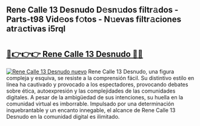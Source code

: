 ## Rene Calle 13 Desnudo D𝚎sn𝚞dos filtr𝚊dos - Parts-t98 Vid𝚎os f𝚘tos - N𝚞evas filtr𝚊ciones atr𝚊ctivas i5rql

# <h2><a href="http://mb0ccv.tromn.icu/?c=Rene+Calle+13+Desnudo">🔗👉👉👉 Rene Calle 13 Desnudo 🔗🔗</a></h2>

[![Rene Calle 13 Desnudo nuevo](https://i.imgur.com/pEAQMta.gif)](http://mb0ccv.tromn.icu/?c=Rene+Calle+13+Desnudo)
Rene Calle 13 Desnudo, una figura compleja y esquiva, se resiste a la comprensión fácil. Su distintivo estilo en línea ha cautivado y provocado a los espectadores, provocando debates sobre ética, autoexpresión y las complejidades de las comunidades digitales. A pesar de la ambigüedad de sus intenciones, su huella en la comunidad virtual es imborrable. Impulsado por una determinación inquebrantable y un encanto innegable, el alcance de Rene Calle 13 Desnudo en la comunidad digital es ilimitado.
